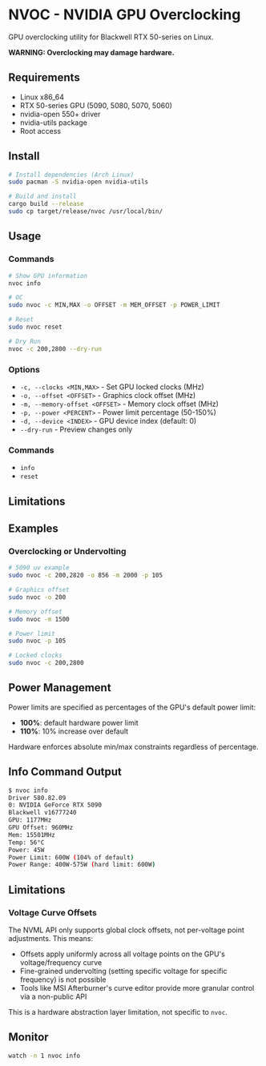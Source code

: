 # NVOC - NVIDIA GPU Overclocking

GPU overclocking utility for Blackwell RTX 50-series on Linux.

**WARNING: Overclocking may damage hardware.**

## Requirements

- Linux x86_64
- RTX 50-series GPU (5090, 5080, 5070, 5060)
- nvidia-open 550+ driver
- nvidia-utils package
- Root access

## Install

```bash
# Install dependencies (Arch Linux)
sudo pacman -S nvidia-open nvidia-utils

# Build and install
cargo build --release
sudo cp target/release/nvoc /usr/local/bin/
```

## Usage

### Commands

```bash
# Show GPU information
nvoc info

# OC
sudo nvoc -c MIN,MAX -o OFFSET -m MEM_OFFSET -p POWER_LIMIT

# Reset
sudo nvoc reset

# Dry Run
nvoc -c 200,2800 --dry-run
```

### Options

- `-c, --clocks <MIN,MAX>` - Set GPU locked clocks (MHz)
- `-o, --offset <OFFSET>` - Graphics clock offset (MHz)
- `-m, --memory-offset <OFFSET>` - Memory clock offset (MHz)
- `-p, --power <PERCENT>` - Power limit percentage (50-150%)
- `-d, --device <INDEX>` - GPU device index (default: 0)
- `--dry-run` - Preview changes only

### Commands

- `info`
- `reset`

## Limitations



## Examples

### Overclocking or Undervolting
```bash
# 5090 uv example
sudo nvoc -c 200,2820 -o 856 -m 2000 -p 105

# Graphics offset
sudo nvoc -o 200

# Memory offset
sudo nvoc -m 1500

# Power limit
sudo nvoc -p 105

# Locked clocks
sudo nvoc -c 200,2800
```

## Power Management

Power limits are specified as percentages of the GPU's default power limit:

- **100%**: default hardware power limit
- **110%**: 10% increase over default

Hardware enforces absolute min/max constraints regardless of percentage.

## Info Command Output

```bash
$ nvoc info
Driver 580.82.09
0: NVIDIA GeForce RTX 5090
Blackwell v16777240
GPU: 1177MHz
GPU Offset: 960MHz
Mem: 15501MHz
Temp: 56°C
Power: 45W
Power Limit: 600W (104% of default)
Power Range: 400W-575W (hard limit: 600W)
```

## Limitations

### Voltage Curve Offsets

The NVML API only supports global clock offsets, not per-voltage point adjustments. This means:

- Offsets apply uniformly across all voltage points on the GPU's voltage/frequency curve
- Fine-grained undervolting (setting specific voltage for specific frequency) is not possible
- Tools like MSI Afterburner's curve editor provide more granular control via a non-public API

This is a hardware abstraction layer limitation, not specific to `nvoc`.

## Monitor

```bash
watch -n 1 nvoc info
```
